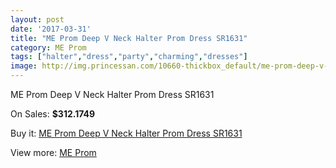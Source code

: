 ```yaml
---
layout: post
date: '2017-03-31'
title: "ME Prom Deep V Neck Halter Prom Dress SR1631"
category: ME Prom
tags: ["halter","dress","party","charming","dresses"]
image: http://img.princessan.com/10660-thickbox_default/me-prom-deep-v-neck-halter-prom-dress-sr1631.jpg
---
```

ME Prom Deep V Neck Halter Prom Dress SR1631

On Sales: **$312.1749**
<a href="https://www.princessan.com/en/me-prom/4667-me-prom-deep-v-neck-halter-prom-dress-sr1631.html"><amp-img layout="responsive" width="600" height="600" src="//img.princessan.com/10660-thickbox_default/me-prom-deep-v-neck-halter-prom-dress-sr1631.jpg" alt="ME Prom Deep V Neck Halter Prom Dress SR1631 0" /></a>
<a href="https://www.princessan.com/en/me-prom/4667-me-prom-deep-v-neck-halter-prom-dress-sr1631.html"><amp-img layout="responsive" width="600" height="600" src="//img.princessan.com/10661-thickbox_default/me-prom-deep-v-neck-halter-prom-dress-sr1631.jpg" alt="ME Prom Deep V Neck Halter Prom Dress SR1631 1" /></a>

Buy it: [ME Prom Deep V Neck Halter Prom Dress SR1631](https://www.princessan.com/en/me-prom/4667-me-prom-deep-v-neck-halter-prom-dress-sr1631.html "ME Prom Deep V Neck Halter Prom Dress SR1631")

View more: [ME Prom](https://www.princessan.com/en/33-me-prom "ME Prom")